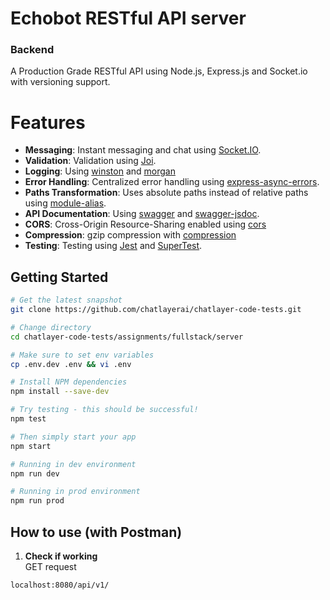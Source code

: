 # Echobot RESTful API server

### Backend

A Production Grade RESTful API using Node.js, Express.js and Socket.io with versioning support.

# Features

- **Messaging**: Instant messaging and chat using [Socket.IO](https://socket.io/).
- **Validation**: Validation using [Joi](https://github.com/sideway/joi).
- **Logging**: Using [winston](https://www.npmjs.com/package/winston) and [morgan](https://www.npmjs.com/package/morgan)
- **Error Handling**: Centralized error handling using [express-async-errors](https://www.npmjs.com/package/express-async-errors).
- **Paths Transformation**: Uses absolute paths instead of relative paths using [module-alias](https://www.npmjs.com/package/module-alias).
- **API Documentation**: Using [swagger](https://www.npmjs.com/package/swagger-ui-express) and [swagger-jsdoc](https://www.npmjs.com/package/swagger-jsdoc).
- **CORS**: Cross-Origin Resource-Sharing enabled using [cors](https://www.npmjs.com/package/cors)
- **Compression**: gzip compression with [compression](https://www.npmjs.com/package/compression)
- **Testing**: Testing using [Jest](https://github.com/facebook/jest) and [SuperTest](https://github.com/visionmedia/supertest).


## Getting Started

```bash
# Get the latest snapshot
git clone https://github.com/chatlayerai/chatlayer-code-tests.git

# Change directory
cd chatlayer-code-tests/assignments/fullstack/server

# Make sure to set env variables
cp .env.dev .env && vi .env

# Install NPM dependencies
npm install --save-dev

# Try testing - this should be successful!
npm test

# Then simply start your app
npm start

# Running in dev environment
npm run dev

# Running in prod environment
npm run prod
```

## How to use (with Postman)

1. **Check if working**  
GET request  

```text
localhost:8080/api/v1/
```